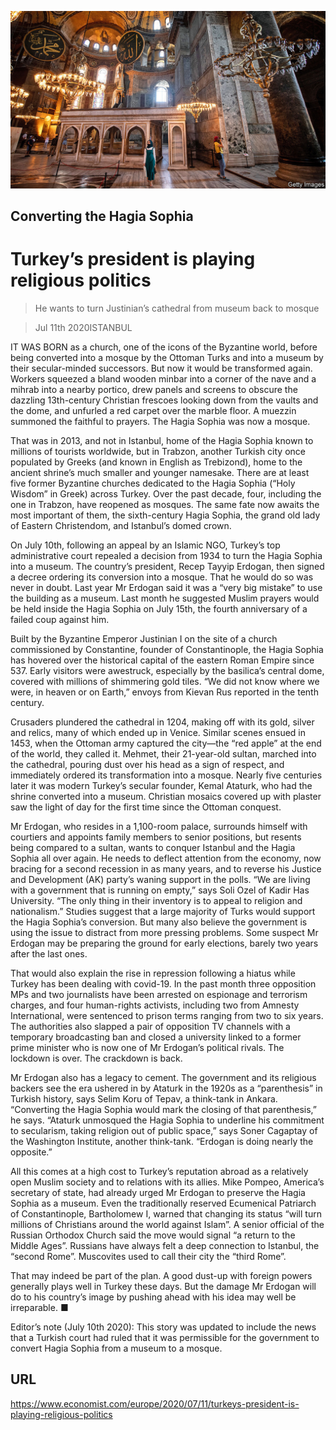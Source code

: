 ![](./images/20200711_EUP005_0.jpg)

## Converting the Hagia Sophia

# Turkey’s president is playing religious politics

> He wants to turn Justinian’s cathedral from museum back to mosque

> Jul 11th 2020ISTANBUL

IT WAS BORN as a church, one of the icons of the Byzantine world, before being converted into a mosque by the Ottoman Turks and into a museum by their secular-minded successors. But now it would be transformed again. Workers squeezed a bland wooden minbar into a corner of the nave and a mihrab into a nearby portico, drew panels and screens to obscure the dazzling 13th-century Christian frescoes looking down from the vaults and the dome, and unfurled a red carpet over the marble floor. A muezzin summoned the faithful to prayers. The Hagia Sophia was now a mosque.

That was in 2013, and not in Istanbul, home of the Hagia Sophia known to millions of tourists worldwide, but in Trabzon, another Turkish city once populated by Greeks (and known in English as Trebizond), home to the ancient shrine’s much smaller and younger namesake. There are at least five former Byzantine churches dedicated to the Hagia Sophia (“Holy Wisdom” in Greek) across Turkey. Over the past decade, four, including the one in Trabzon, have reopened as mosques. The same fate now awaits the most important of them, the sixth-century Hagia Sophia, the grand old lady of Eastern Christendom, and Istanbul’s domed crown.

On July 10th, following an appeal by an Islamic NGO, Turkey’s top administrative court repealed a decision from 1934 to turn the Hagia Sophia into a museum. The country’s president, Recep Tayyip Erdogan, then signed a decree ordering its conversion into a mosque. That he would do so was never in doubt. Last year Mr Erdogan said it was a “very big mistake” to use the building as a museum. Last month he suggested Muslim prayers would be held inside the Hagia Sophia on July 15th, the fourth anniversary of a failed coup against him.

Built by the Byzantine Emperor Justinian I on the site of a church commissioned by Constantine, founder of Constantinople, the Hagia Sophia has hovered over the historical capital of the eastern Roman Empire since 537. Early visitors were awestruck, especially by the basilica’s central dome, covered with millions of shimmering gold tiles. “We did not know where we were, in heaven or on Earth,” envoys from Kievan Rus reported in the tenth century.

Crusaders plundered the cathedral in 1204, making off with its gold, silver and relics, many of which ended up in Venice. Similar scenes ensued in 1453, when the Ottoman army captured the city—the “red apple” at the end of the world, they called it. Mehmet, their 21-year-old sultan, marched into the cathedral, pouring dust over his head as a sign of respect, and immediately ordered its transformation into a mosque. Nearly five centuries later it was modern Turkey’s secular founder, Kemal Ataturk, who had the shrine converted into a museum. Christian mosaics covered up with plaster saw the light of day for the first time since the Ottoman conquest.

Mr Erdogan, who resides in a 1,100-room palace, surrounds himself with courtiers and appoints family members to senior positions, but resents being compared to a sultan, wants to conquer Istanbul and the Hagia Sophia all over again. He needs to deflect attention from the economy, now bracing for a second recession in as many years, and to reverse his Justice and Development (AK) party’s waning support in the polls. “We are living with a government that is running on empty,” says Soli Ozel of Kadir Has University. “The only thing in their inventory is to appeal to religion and nationalism.” Studies suggest that a large majority of Turks would support the Hagia Sophia’s conversion. But many also believe the government is using the issue to distract from more pressing problems. Some suspect Mr Erdogan may be preparing the ground for early elections, barely two years after the last ones.

That would also explain the rise in repression following a hiatus while Turkey has been dealing with covid-19. In the past month three opposition MPs and two journalists have been arrested on espionage and terrorism charges, and four human-rights activists, including two from Amnesty International, were sentenced to prison terms ranging from two to six years. The authorities also slapped a pair of opposition TV channels with a temporary broadcasting ban and closed a university linked to a former prime minister who is now one of Mr Erdogan’s political rivals. The lockdown is over. The crackdown is back.

Mr Erdogan also has a legacy to cement. The government and its religious backers see the era ushered in by Ataturk in the 1920s as a “parenthesis” in Turkish history, says Selim Koru of Tepav, a think-tank in Ankara. “Converting the Hagia Sophia would mark the closing of that parenthesis,” he says. “Ataturk unmosqued the Hagia Sophia to underline his commitment to secularism, taking religion out of public space,” says Soner Cagaptay of the Washington Institute, another think-tank. “Erdogan is doing nearly the opposite.”

All this comes at a high cost to Turkey’s reputation abroad as a relatively open Muslim society and to relations with its allies. Mike Pompeo, America’s secretary of state, had already urged Mr Erdogan to preserve the Hagia Sophia as a museum. Even the traditionally reserved Ecumenical Patriarch of Constantinople, Bartholomew I, warned that changing its status “will turn millions of Christians around the world against Islam”. A senior official of the Russian Orthodox Church said the move would signal “a return to the Middle Ages”. Russians have always felt a deep connection to Istanbul, the “second Rome”. Muscovites used to call their city the “third Rome”.

That may indeed be part of the plan. A good dust-up with foreign powers generally plays well in Turkey these days. But the damage Mr Erdogan will do to his country’s image by pushing ahead with his idea may well be irreparable. ■

Editor’s note (July 10th 2020): This story was updated to include the news that a Turkish court had ruled that it was permissible for the government to convert Hagia Sophia from a museum to a mosque.

## URL

https://www.economist.com/europe/2020/07/11/turkeys-president-is-playing-religious-politics
